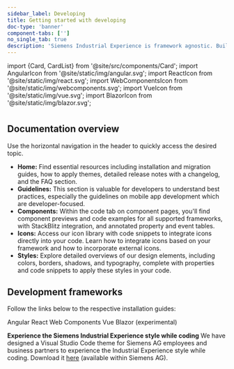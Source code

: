 ```yaml
---
sidebar_label: Developing
title: Getting started with developing
doc-type: 'banner'
component-tabs: ['']
no_single_tab: true
description: 'Siemens Industrial Experience is framework agnostic. Build your products and apps easily by using native web technology and our support for multiple frameworks.'
---
```


import {Card, CardList} from '@site/src/components/Card';
import AngularIcon from '@site/static/img/angular.svg';
import ReactIcon from '@site/static/img/react.svg';
import WebComponentsIcon from '@site/static/img/webcomponents.svg';
import VueIcon from '@site/static/img/vue.svg';
import BlazorIcon from '@site/static/img/blazor.svg';

#

## Documentation overview

Use the horizontal navigation in the header to quickly access the desired topic.

- **Home:** Find essential resources including installation and migration guides, how to apply themes, detailed release notes with a changelog, and the FAQ section.
- **Guidelines:** This section is valuable for developers to understand best practices, especially the guidelines on mobile app development which are developer-focused.
- **Components:** Within the code tab on component pages, you'll find component previews and code examples for all supported frameworks, with StackBlitz integration, and annotated property and event tables.
- **Icons:** Access our icon library with code snippets to integrate icons directly into your code. Learn how to integrate icons based on your framework and how to incorporate external icons.
- **Styles:** Explore detailed overviews of our design elements, including colors, borders, shadows, and typography, complete with properties and code snippets to apply these styles in your code.

## Development frameworks

Follow the links below to the respective installation guides:

<CardList>
<Card link="home/installation/angular"><AngularIcon className="Card_Icon" />Angular</Card>
<Card link="home/installation/react"><ReactIcon className="Card_Icon" />React</Card>
<Card link="home/installation/javascript"><WebComponentsIcon className="Card_Icon" />Web Components</Card>
<Card link="home/installation/vue"><VueIcon className="Card_Icon" />Vue</Card>
<Card link="home/installation/blazor"><BlazorIcon className="Card_Icon" />Blazor&nbsp;<span style={{fontSize: '0.8rem'}}>(experimental)</span></Card>
</CardList>

**Experience the Siemens Industrial Experience style while coding**
We have designed a Visual Studio Code theme for Siemens AG employees and business partners to experience the Industrial Experience style while coding. Download it [here](https://code.siemens.com/siemens-ix/ix-for-vs-code/ix-theme-for-vs-code/-/releases) (available within Siemens AG).